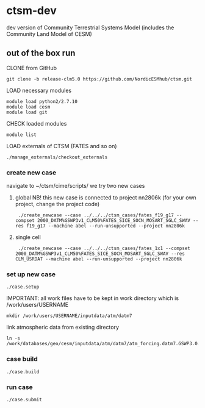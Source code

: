 # ctsm-dev
dev version of Community Terrestrial Systems Model (includes the Community Land Model of CESM)

## out of the box run
CLONE from GitHub

    git clone -b release-clm5.0 https://github.com/NordicESMhub/ctsm.git

LOAD necessary modules

    module load python2/2.7.10
    module load cesm
    module load git


CHECK loaded modules
    
    module list

LOAD externals of CTSM (FATES and so on)

    ./manage_externals/checkout_externals
    
### create new case
navigate to ~/ctsm/cime/scripts/
we try two new cases
1) global 
NB! this new case is connected to project nn2806k (for your own project, change the project code)


        ./create_newcase --case ../../../ctsm_cases/fates_f19_g17 --compset 2000_DATM%GSWP3v1_CLM50%FATES_SICE_SOCN_MOSART_SGLC_SWAV --res f19_g17 --machine abel --run-unsupported --project nn2806k
    
2) single cell
    
        ./create_newcase --case ../../../ctsm_cases/fates_1x1 --compset 2000_DATM%GSWP3v1_CLM50%FATES_SICE_SOCN_MOSART_SGLC_SWAV --res CLM_USRDAT --machine abel --run-unsupported --project nn2806k
    
### set up new case

    ./case.setup

IMPORTANT: all work files have to be kept in work directory which is
/work/users/USERNAME 
    
    mkdir /work/users/USERNAME/inputdata/atm/datm7

link atmospheric data from existing directory

	ln -s /work/databases/geo/cesm/inputdata/atm/datm7/atm_forcing.datm7.GSWP3.0.5d.v1.c170516


### case build
    
    ./case.build 

### run case

    ./case.submit 



